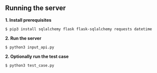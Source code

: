 ## Running the server



**1. Install prerequisites**

```$ pip3 install sqlalchemy flask flask-sqlalchemy requests datetime```






**2. Run the server**

```$ python3 input_api.py```






**2. Optionally run the test case**

```$ python3 test_case.py```




